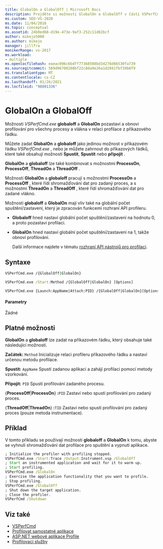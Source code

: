 ```yaml
---
title: GlobalOn a GlobalOff | Microsoft Docs
description: Projděte si možnosti GlobalOn a GlobalOff v části VSPerfCmd.exe. Tyto možnosti pozastaví a obnoví profilování pro procesy a vlákna v relaci profilace z příkazového řádku.
ms.custom: SEO-VS-2020
ms.date: 11/04/2016
ms.topic: conceptual
ms.assetid: 24b0ed68-d19e-473e-9af3-252c11d82bcf
author: mikejo5000
ms.author: mikejo
manager: jillfra
monikerRange: vs-2017
ms.workload:
- multiple
ms.openlocfilehash: eaeac096c6bdff77368508bd34276d66530fa739
ms.sourcegitcommit: 589d96700208bf22c8da9e26a1d2041fbf39b8f9
ms.translationtype: MT
ms.contentlocale: cs-CZ
ms.lasthandoff: 01/26/2021
ms.locfileid: "98801336"
---
```

# <a name="globalon-and-globaloff"></a>GlobalOn a GlobalOff
Možnosti *VSPerfCmd.exe* **globaloff** a **GlobalOn** pozastaví a obnoví profilování pro všechny procesy a vlákna v relaci profilace z příkazového řádku.

 Můžete zadat **GlobalOn** a **globaloff** jako jedinou možnost v příkazovém řádku *VSPerfCmd.exe* , nebo je můžete zahrnout do příkazových řádků, které také obsahují možnosti **Spustit**, **Spustit** nebo **připojit** .

 **GlobalOn** a **globaloff** lze také kombinovat s možnostmi **ProcessOn**, **ProcessOff**, **ThreadOn** a **ThreadOff** .

 Možnosti **GlobalOn** a **globaloff** pracují s možnostmi **ProcessOn** a **ProcessOff** , které řídí shromažďování dat pro zadaný proces, a s možnostmi **ThreadOn** a **ThreadOff** , které řídí shromažďování dat pro zadané vlákno.

 Možnosti **globaloff** a **GlobalOn** mají vliv také na globální počet spuštění/zastavení, který je zpracován funkcemi rozhraní API profileru.

- **Globaloff** hned nastaví globální počet spuštění/zastavení na hodnotu 0, a proto pozastaví profilaci.

- **GlobalOn** hned nastaví globální počet spuštění/zastavení na 1, takže obnoví profilování.

  Další informace najdete v tématu [rozhraní API nástrojů pro profilaci](../profiling/profiling-tools-apis.md).

## <a name="syntax"></a>Syntaxe

```cmd
VSPerfCmd.exe /{GlobalOff|GlobalOn}

VSPerfCmd.exe /Start:Method /{GlobalOff|GlobalOn} [Options]

VSPerfCmd.exe {Launch:AppName|Attach:PID} /{GlobalOff|GlobalOn}[Options]
```

#### <a name="parameters"></a>Parametry
 Žádné

## <a name="valid-options"></a>Platné možnosti
 **GlobalOn** a **globaloff** lze zadat na příkazovém řádku, který obsahuje také následující možnosti.

 **Začátek:** `Method` Inicializuje relaci profileru příkazového řádku a nastaví určenou metodu profilace.

 **Spustit:** `AppName` Spustí zadanou aplikaci a zahájí profilaci pomocí metody vzorkování.

 **Připojit:** `PID` Spustí profilování zadaného procesu.

 {**ProcessOff**&#124;**ProcessOn**} **:**`PID` Zastaví nebo spustí profilování pro zadaný proces.

 {**ThreadOff**&#124;**ThreadOn**} **:**`TID` Zastaví nebo spustí profilování pro zadaný proces (pouze metoda instrumentace).

## <a name="example"></a>Příklad
 V tomto příkladu se používají možnosti **globaloff** a **GlobalOn** k tomu, abyste se vyhnuli shromažďování dat profilace pro spuštění a vypnutí aplikace.

```cmd
; Initialize the profiler with profiling stopped.
VSPerfCmd.exe /Start:Trace /Output:Instrument.vsp /GlobalOff
; Start an instrumented application and wait for it to warm up.
; Start profiling.
VSPerfCmd.exe /GlobalOn
; Exercise the application functionality that you want to profile.
; Stop profiling.
VSPerfCmd.exe /GlobalOff
; Shut down the target application.
; Close the profiler.
VSPerfCmd /Shutdown

```

## <a name="see-also"></a>Viz také
- [VSPerfCmd](../profiling/vsperfcmd.md)
- [Profilovat samostatné aplikace](../profiling/command-line-profiling-of-stand-alone-applications.md)
- [ASP.NET webové aplikace Profile](../profiling/command-line-profiling-of-aspnet-web-applications.md)
- [Profilovací služby](../profiling/command-line-profiling-of-services.md)
